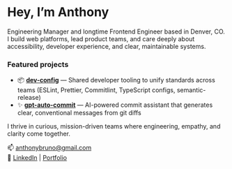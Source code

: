 # Hey, I’m Anthony

Engineering Manager and longtime Frontend Engineer based in Denver, CO. I build web platforms, lead product teams, and care deeply about accessibility, developer experience, and clear, maintainable systems.

### Featured projects
- 📦 **[dev-config](https://github.com/anthonybruno/dev-config)** — Shared developer tooling to unify standards across teams (ESLint, Prettier, Commitlint, TypeScript configs, semantic-release)  
- ✨ **[gpt-auto-commit](https://github.com/anthonybruno/gpt-auto-commit)** — AI-powered commit assistant that generates clear, conventional messages from git diffs  

I thrive in curious, mission-driven teams where engineering, empathy, and clarity come together.

📫 [anthonybruno@gmail.com](mailto:anthonybruno@gmail.com)  
🔗 [LinkedIn](https://linkedin.com/in/brunotony) | [Portfolio](https://abruno.net)
